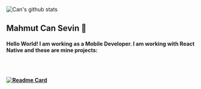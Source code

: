 ![Can's github stats](https://github-readme-stats.vercel.app/api?username=can-sevin&show_icons=true&theme=midnight-purple&count_private=true)
<h2>Mahmut Can Sevin 👋
<h4>Hello World! I am working as a Mobile Developer. I am working with React Native and these are mine projects:  

\
&nbsp;

[![Readme Card](https://github-readme-stats.vercel.app/api/pin/?username=can-sevin&repo=StopSmoking)]([https://github.com/can-sevin/StopSmoking](https://github.com/can-sevin/StopSmoking))
